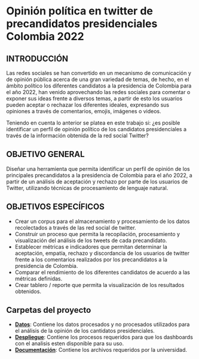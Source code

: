 # Opinión política en twitter de precandidatos presidenciales Colombia 2022
## INTRODUCCIÓN
Las redes sociales se han convertido en un mecanismo de comunicación y de opinión pública acerca de una gran variedad de temas, de hecho, en el ámbito político los diferentes candidatos a la presidencia de Colombia para el año 2022, han venido aprovechando las redes sociales para comentar o exponer sus ideas frente a diversos temas, a partir de esto los usuarios pueden aceptar o rechazar los diferentes ideales, expresando sus opiniones a través de comentarios, emojis, imágenes o videos.

Teniendo en cuenta lo anterior se platea en este trabajo si: ¿es posible identificar un perfil de opinión político de los candidatos presidenciales a través de la información obtenida de la red social Twitter? 

## OBJETIVO GENERAL 
Diseñar una herramienta que permita identificar un perfil de opinión de los principales precandidatos a la presidencia de Colombia para el año 2022, a partir de un análisis de aceptación y rechazo por parte de los usuarios de Twitter, utilizando técnicas de procesamiento de lenguaje natural.

## OBJETIVOS ESPECÍFICOS
- Crear un corpus para el almacenamiento y procesamiento de los datos recolectados a través de las red social de twitter.
- Construir un proceso que permita la recopilación, procesamiento y visualización del análisis de los tweets de cada precandidato.
- Establecer métricas e indicadores que permitan determinar la aceptación, empatía, rechazo y discordancia de los usuarios de twitter frente a los comentarios realizados por los precandidatos a la presidencia de Colombia.
- Comparar el rendimiento de los diferentes candidatos de acuerdo a las métricas definidas.
- Crear tablero / reporte que permita la visualización de los resultados obtenidos.

## Carpetas del proyecto
- **[Datos](https://github.com/malejacp4/ProyectoGrado/tree/main/datos)**: Contiene los datos procesados y no procesados utilizados para el análisis de la opinión de los cantidatos presidenciales.
- **[Despliegue](https://github.com/malejacp4/ProyectoGrado/tree/main/despliegue)**: Contiene los procesos requeridos para que los dashboards con el analisis esten disponible para su uso.
- **[Documentación](https://github.com/malejacp4/ProyectoGrado/tree/main/documentaci%C3%B3n)**: Contiene los archivos requeridos por la universidad.
